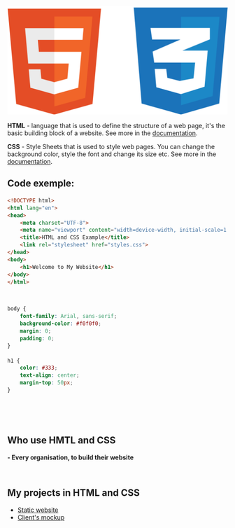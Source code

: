 ![](../images/html_css.png)
<br />

**HTML** - language that is used to define the structure of a web page, it's the basic building block of a website. See more in the [documentation](https://www.w3schools.com/html/html_css.asp).

**CSS** - Style Sheets that is used to style web pages. You can change the background color, style the font and change its size etc. See more in the [documentation](https://www.w3schools.com/html/html_css.asp).


## Code exemple:

```html
<!DOCTYPE html>
<html lang="en">
<head>
    <meta charset="UTF-8">
    <meta name="viewport" content="width=device-width, initial-scale=1.0">
    <title>HTML and CSS Example</title>
    <link rel="stylesheet" href="styles.css">
</head>
<body>
    <h1>Welcome to My Website</h1>
</body>
</html>
```
<br/>

```css
body {
    font-family: Arial, sans-serif;
    background-color: #f0f0f0;
    margin: 0;
    padding: 0;
}

h1 {
    color: #333;
    text-align: center;
    margin-top: 50px;
}
```

<br />
<br />
<br />

## Who use HMTL and CSS

**- Every organisation, to build their website**

<br />

## My projects in HTML and CSS

- [Static website](../projects/site-statique.md)
- [Client's mockup](../projects/client-mockup.md)



